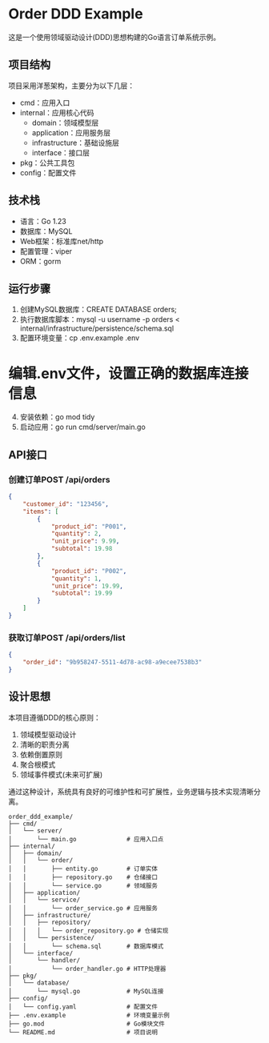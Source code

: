 # Order DDD Example

这是一个使用领域驱动设计(DDD)思想构建的Go语言订单系统示例。

## 项目结构

项目采用洋葱架构，主要分为以下几层：

- cmd：应用入口
- internal：应用核心代码
  - domain：领域模型层
  - application：应用服务层
  - infrastructure：基础设施层
  - interface：接口层
- pkg：公共工具包
- config：配置文件

## 技术栈

- 语言：Go 1.23
- 数据库：MySQL
- Web框架：标准库net/http
- 配置管理：viper
- ORM：gorm

## 运行步骤

1. 创建MySQL数据库：CREATE DATABASE orders;
2. 执行数据库脚本：mysql -u username -p orders < internal/infrastructure/persistence/schema.sql
3. 配置环境变量：cp .env.example .env
# 编辑.env文件，设置正确的数据库连接信息
4. 安装依赖：go mod tidy
5. 启动应用：go run cmd/server/main.go
## API接口

### 创建订单POST /api/orders
```json
{
    "customer_id": "123456",
    "items": [
        {
            "product_id": "P001",
            "quantity": 2,
            "unit_price": 9.99,
            "subtotal": 19.98
        },
        {
            "product_id": "P002",
            "quantity": 1,
            "unit_price": 19.99,
            "subtotal": 19.99
        }
    ]
}
```
### 获取订单POST /api/orders/list
```json
{
    "order_id": "9b958247-5511-4d78-ac98-a9ecee7538b3"
}

```
## 设计思想

本项目遵循DDD的核心原则：

1. 领域模型驱动设计
2. 清晰的职责分离
3. 依赖倒置原则
4. 聚合根模式
5. 领域事件模式(未来可扩展)

通过这种设计，系统具有良好的可维护性和可扩展性，业务逻辑与技术实现清晰分离。  


```
order_ddd_example/
├── cmd/
│   └── server/
│       └── main.go              # 应用入口点
├── internal/
│   ├── domain/
│   │   └── order/
│   │       ├── entity.go        # 订单实体
│   │       ├── repository.go    # 仓储接口
│   │       └── service.go       # 领域服务
│   ├── application/
│   │   └── service/
│   │       └── order_service.go # 应用服务
│   ├── infrastructure/
│   │   ├── repository/
│   │   │   └── order_repository.go # 仓储实现
│   │   └── persistence/
│   │       └── schema.sql       # 数据库模式
│   └── interface/
│       └── handler/
│           └── order_handler.go # HTTP处理器
├── pkg/
│   └── database/
│       └── mysql.go             # MySQL连接
├── config/
│   └── config.yaml              # 配置文件
├── .env.example                 # 环境变量示例
├── go.mod                       # Go模块文件
└── README.md                    # 项目说明

```